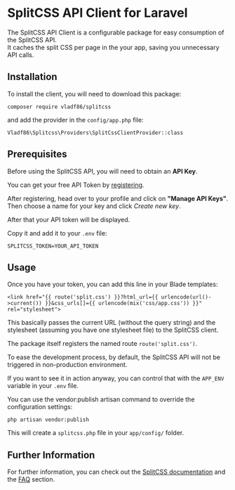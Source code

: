 # SplitCSS API Client for Laravel

The SplitCSS API Client is a configurable package for easy consumption of the SplitCSS API.  
It caches the split CSS per page in the your app, saving you unnecessary API calls.  

## Installation

To install the client, you will need to download this package:

`composer require vladf86/splitcss`

and add the provider in the `config/app.php` file:

`Vladf86\Splitcss\Providers\SplitCssClientProvider::class`


## Prerequisites

Before using the SplitCSS API, you will need to obtain an **API Key**.

You can get your free API Token by [registering](https://splitcss.com/register).

After registering, head over to your profile and click on **"Manage API Keys"**. Then choose a name for your key and click *Create new key*.

After that your API token will be displayed.

Copy it and add it to your `.env` file:

`SPLITCSS_TOKEN=YOUR_API_TOKEN`


## Usage

Once you have your token, you can add this line in your Blade templates: 

`<link href="{{ route('split.css') }}?html_url={{ urlencode(url()->current()) }}&css_urls[]={{ urlencode(mix('css/app.css')) }}" rel="stylesheet">`

This basically passes the current URL (without the query string) and the stylesheet (assuming you have one stylesheet file) to the SplitCSS client.

The package itself registers the named route `route('split.css')`.

To ease the development process, by default, the SplitCSS API will not be triggered in non-production environment.

If you want to see it in action anyway, you can control that with the `APP_ENV` variable in your `.env` file.

You can use the vendor:publish artisan command to override the configuration settings:

`php artisan vendor:publish`

This will create a `splitcss.php` file in your `app/config/` folder.


## Further Information

For further information, you can check out the [SplitCSS documentation](https://splitcss.com/documentation) and the [FAQ](https://splitcss.com/faq) section.